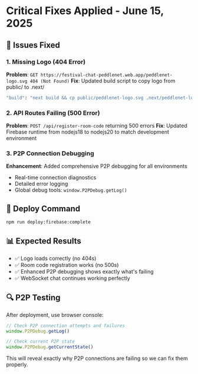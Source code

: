 # Critical Fixes Applied - June 15, 2025

## 🚨 Issues Fixed

### 1. Missing Logo (404 Error)
**Problem**: `GET https://festival-chat-peddlenet.web.app/peddlenet-logo.svg 404 (Not Found)`
**Fix**: Updated build script to copy logo from public/ to .next/
```bash
"build": "next build && cp public/peddlenet-logo.svg .next/peddlenet-logo.svg"
```

### 2. API Routes Failing (500 Error)  
**Problem**: `POST /api/register-room-code` returning 500 errors
**Fix**: Updated Firebase runtime from nodejs18 to nodejs20 to match development environment

### 3. P2P Connection Debugging
**Enhancement**: Added comprehensive P2P debugging for all environments
- Real-time connection diagnostics
- Detailed error logging  
- Global debug tools: `window.P2PDebug.getLog()`

## 🔄 Deploy Command
```bash
npm run deploy:firebase:complete
```

## 📊 Expected Results
- ✅ Logo loads correctly (no 404s)
- ✅ Room code registration works (no 500s)  
- ✅ Enhanced P2P debugging shows exactly what's failing
- ✅ WebSocket chat continues working perfectly

## 🔍 P2P Testing
After deployment, use browser console:
```javascript
// Check P2P connection attempts and failures
window.P2PDebug.getLog()

// Check current P2P state
window.P2PDebug.getCurrentState()
```

This will reveal exactly why P2P connections are failing so we can fix them properly.
